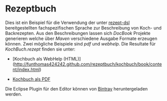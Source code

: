 Rezeptbuch
===========

Dies ist ein Beispiel für die Verwendung der unter [rezept-dsl](https://github.com/FunThomas424242/rezept-dsl)
bereitgestellten fachspezifischen Sprache zur Beschreibung von Koch- und Backrezepten.
Aus den Beschreibungen lassen sich *DocBook* Projekte generieren welche über *Maven*
verschiedene Ausgabe Formate erzeugen können. Zwei mögliche Beispiele sind *pdf*
und *webhelp*. Die Resultate für *KochBuch.rezept* finden sie unter:


* [Kochbuch als WebHelp (HTML)] (http://funthomas424242.github.com/rezeptbuch/kochbuch/book/content/index.html)

* [Kochbuch als PDF](http://funthomas424242.github.com/rezeptbuch/kochbuch/book.pdf)

Die Eclipse Plugin für den Editor können von [Bintray](https://bintray.com/pkg/show/general/funthomas424242/eclipse-features/rezept-dsl) heruntergeladen werden.